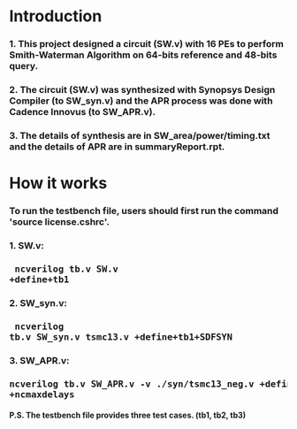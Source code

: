 # Introduction
### 1. This project designed a circuit (SW.v) with 16 PEs to perform Smith-Waterman Algorithm on 64-bits reference and 48-bits query.
### 2. The circuit (SW.v) was synthesized with Synopsys Design Compiler (to SW_syn.v) and the APR process was done with Cadence Innovus (to SW_APR.v). 
### 3. The details of synthesis are in SW_area/power/timing.txt and the details of APR are in summaryReport.rpt.
# How it works
### To run the testbench file, users should first run the command 'source license.cshrc'.
### 1. SW.v: 
### <pre> ncverilog tb.v SW.v +define+tb1 </pre>
### 2. SW_syn.v:
### <pre> ncverilog tb.v SW_syn.v tsmc13.v +define+tb1+SDFSYN </pre>
### 3. SW_APR.v: 
### <pre> ncverilog tb.v SW_APR.v -v ./syn/tsmc13_neg.v +define+tb1+SDFAPR +ncmaxdelays </pre>
#### P.S. The testbench file provides three test cases. (tb1, tb2, tb3)
